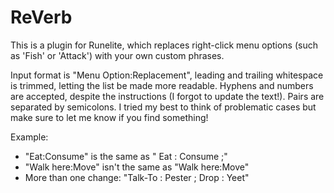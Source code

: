 # ReVerb
This is a plugin for Runelite, which replaces right-click menu options (such as 'Fish' or 'Attack') with your own custom phrases.



Input format is "Menu Option:Replacement", leading and trailing whitespace is trimmed, letting the list be made more readable. Hyphens and numbers are accepted, despite the instructions (I forgot to update the text!). Pairs are separated by semicolons. I tried my best to think of problematic cases but make sure to let me know if you find something! 

Example:
*  "Eat:Consume" is the same as "        Eat   :  Consume     ;"
*  "Walk here:Move" isn't the same as "Walk       here:Move"
* More than one change: "Talk-To : Pester ; Drop : Yeet"
